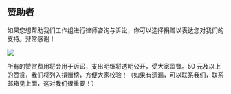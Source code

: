 ## 赞助者

如果您想帮助我们工作组进行律师咨询与诉讼，你可以选择捐赠以表达您对我们的支持。非常感谢！

<img style="float: center;" src="https://10043.org/assets/images/donations.png">

所有的赞赏费用将会用于诉讼，支出明细将透明公开，受大家监督。50 元及以上的赞赏，我们将列入捐赠榜，方便大家校验！（如果有遗漏，可以联系我们，联系邮箱见上面，这对我们很重要！）